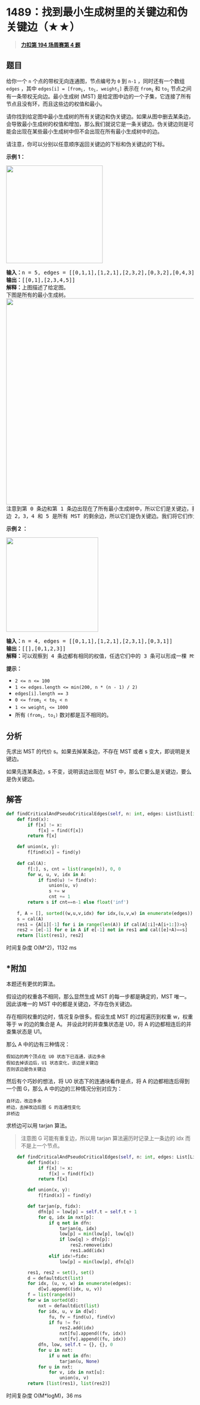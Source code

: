 # 1489：找到最小生成树里的关键边和伪关键边（★★）


> <u>**[力扣第 194 场周赛第 4 题](https://leetcode.cn/problems/find-critical-and-pseudo-critical-edges-in-minimum-spanning-tree/)**</u>

## 题目

<p>给你一个 <code>n</code> 个点的带权无向连通图，节点编号为 <code>0</code> 到 <code>n-1</code> ，同时还有一个数组 <code>edges</code> ，其中 <code>edges[i] = [from</code><code><sub>i</sub>, to<sub>i</sub>, weight<sub>i</sub>]</code> 表示在 <code>from<sub>i</sub></code> 和 <code>to<sub>i</sub></code> 节点之间有一条带权无向边。最小生成树 (MST) 是给定图中边的一个子集，它连接了所有节点且没有环，而且这些边的权值和最小。</p>

<p>请你找到给定图中最小生成树的所有关键边和伪关键边。如果从图中删去某条边，会导致最小生成树的权值和增加，那么我们就说它是一条关键边。伪关键边则是可能会出现在某些最小生成树中但不会出现在所有最小生成树中的边。</p>

<p>请注意，你可以分别以任意顺序返回关键边的下标和伪关键边的下标。</p>



<p><strong>示例 1：</strong></p>

<p><img alt="" src="https://assets.leetcode-cn.com/aliyun-lc-upload/uploads/2020/06/21/ex1.png" style="height: 262px; width: 259px;"></p>

<pre><strong>输入：</strong>n = 5, edges = [[0,1,1],[1,2,1],[2,3,2],[0,3,2],[0,4,3],[3,4,3],[1,4,6]]
<strong>输出：</strong>[[0,1],[2,3,4,5]]
<strong>解释：</strong>上图描述了给定图。
下图是所有的最小生成树。
<img alt="" src="https://assets.leetcode-cn.com/aliyun-lc-upload/uploads/2020/06/21/msts.png" style="height: 553px; width: 540px;">
注意到第 0 条边和第 1 条边出现在了所有最小生成树中，所以它们是关键边，我们将这两个下标作为输出的第一个列表。
边 2，3，4 和 5 是所有 MST 的剩余边，所以它们是伪关键边。我们将它们作为输出的第二个列表。
</pre>

<p><strong>示例 2 ：</strong></p>

<p><img alt="" src="https://assets.leetcode-cn.com/aliyun-lc-upload/uploads/2020/06/21/ex2.png" style="height: 253px; width: 247px;"></p>

<pre><strong>输入：</strong>n = 4, edges = [[0,1,1],[1,2,1],[2,3,1],[0,3,1]]
<strong>输出：</strong>[[],[0,1,2,3]]
<strong>解释：</strong>可以观察到 4 条边都有相同的权值，任选它们中的 3 条可以形成一棵 MST 。所以 4 条边都是伪关键边。
</pre>



<p><strong>提示：</strong></p>

<ul>
<li><code>2 &lt;= n &lt;= 100</code></li>
<li><code>1 &lt;= edges.length &lt;= min(200, n * (n - 1) / 2)</code></li>
<li><code>edges[i].length == 3</code></li>
<li><code>0 &lt;= from<sub>i</sub> &lt; to<sub>i</sub> &lt; n</code></li>
<li><code>1 &lt;= weight<sub>i</sub> &lt;= 1000</code></li>
<li>所有 <code>(from<sub>i</sub>, to<sub>i</sub>)</code> 数对都是互不相同的。</li>
</ul>


## 分析

先求出 MST 的代价 s。如果去掉某条边，不存在 MST 或者 s 变大，即说明是关键边。

如果先连某条边，s 不变，说明该边出现在 MST 中，那么它要么是关键边，要么是伪关键边。

## 解答

```python
def findCriticalAndPseudoCriticalEdges(self, n: int, edges: List[List[int]]) -> List[List[int]]:
    def find(x):
        if f[x] != x:
            f[x] = find(f[x])
        return f[x]

    def union(x, y):
        f[find(x)] = find(y)
    
    def cal(A):
        f[:], s, cnt = list(range(n)), 0, 0
        for w, u, v, idx in A:
            if find(u) != find(v):
                union(u, v)
                s += w
                cnt += 1
        return s if cnt==n-1 else float('inf')
    
    f, A = [], sorted((w,u,v,idx) for idx,(u,v,w) in enumerate(edges))
    s = cal(A)
    res1 = {A[i][-1] for i in range(len(A)) if cal(A[:i]+A[i+1:])>s}
    res2 = [e[-1] for e in A if e[-1] not in res1 and cal([e]+A)==s]
    return [list(res1), res2]
```
时间复杂度 O(M^2)，1132 ms

## *附加

本题还有更优的算法。

假设边的权重各不相同，那么显然生成 MST 的每一步都是确定的，MST 唯一。因此该唯一的 MST 中的都是关键边，不存在伪关键边。

存在相同权重的边时，情况复杂很多。假设生成 MST 的过程遍历到权重 w，权重等于 w 的边的集合是 A。
并设此时的并查集状态是 U0，将 A 的边都相连后的并查集状态是 U1。

那么 A 中的边有三种情况：

    假如边的两个顶点在 U0 状态下已连通，该边多余
    假如去掉该边后，U1 状态变化，该边是关键边
    否则该边是伪关键边
    
然后有个巧妙的想法，将 U0 状态下的连通块看作是点，将 A 的边都相连后得到一个图 G，那么 A 中的边的三种情况分别对应为：

    自环边，改边多余
    桥边，去掉改边后图 G 的连通性变化
    非桥边
  
求桥边可以用 tarjan 算法。

> 注意图 G 可能有重复边，所以用 tarjan 算法遍历时记录上一条边的 idx 而不是上一个节点。

```python
    def findCriticalAndPseudoCriticalEdges(self, n: int, edges: List[List[int]]) -> List[List[int]]:
        def find(x):
            if f[x] != x:
                f[x] = find(f[x])
            return f[x]

        def union(x, y):
            f[find(x)] = find(y)

        def tarjan(p, fidx):
            dfn[p] = low[p] = self.t = self.t + 1
            for q, idx in nxt[p]:
                if q not in dfn:
                    tarjan(q, idx)
                    low[p] = min(low[p], low[q])
                    if low[q] > dfn[p]:
                        res2.remove(idx)
                        res1.add(idx)
                elif idx!=fidx:
                    low[p] = min(low[p], dfn[q])

        res1, res2 = set(), set()
        d = defaultdict(list)
        for idx, (u, v, w) in enumerate(edges):
            d[w].append((idx, u, v))
        f = list(range(n))
        for w in sorted(d):
            nxt = defaultdict(list)
            for idx, u, v in d[w]:
                fu, fv = find(u), find(v)
                if fu != fv:
                    res2.add(idx)
                    nxt[fu].append((fv, idx))
                    nxt[fv].append((fu, idx))
            dfn, low, self.t = {}, {}, 0
            for u in nxt:
                if u not in dfn:
                    tarjan(u, None)
            for u in nxt:
                for v, idx in nxt[u]:
                    union(u, v)
        return [list(res1), list(res2)]
```
时间复杂度 O(M*logM)，36 ms
    

